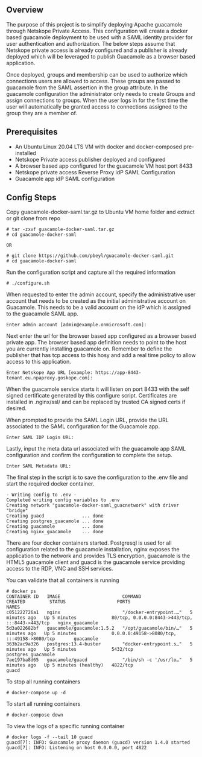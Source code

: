 Overview
--------
The purpose of this project is to simplify deploying Apache guacamole through Netskope Private Access. This configuration will create a docker based guacamole deployment to be used with a SAML identity provider for user authentication and authorization. The below steps assume that Netskope private access is already configured and a publisher is already deployed which will be leveraged to publish Guacamole as a browser based application.

Once deployed, groups and membership can be used to authorize which connections users are allowed to access. These groups are passed to guacamole from the SAML assertion in the group attribute. In the guacamole configuration the administrator only needs to create Groups and assign connections to groups. When the user logs in for the first time the user will automatically be granted access to connections assigned to the group they are a member of. 

Prerequisites
-------------
* An Ubuntu Linux 20.04 LTS VM with docker and docker-composed pre-installed
* Netskope Private access publisher deployed and configured
* A browser based app configured for the guacamole VM host port 8433
* Netskope private access Reverse Proxy idP SAML Configuration
* Guacamole app idP SAML configuration 

Config Steps
-----
Copy guacamole-docker-saml.tar.gz to Ubuntu VM home folder and extract or git clone from repo
```
# tar -zxvf guacamole-docker-saml.tar.gz
# cd guacamole-docker-saml

OR

# git clone https://github.com/pbeyl/guacamole-docker-saml.git
# cd guacamole-docker-saml

```

Run the configuration script and capture all the required information
```
# ./configure.sh
```
When requested to enter the admin account, specify the administrative user account that needs to be created as the initial administrative account on Guacamole. This needs to be a valid account on the idP which is assigned to the guacamole SAML app.
```
Enter admin account [admin@example.onmicrosoft.com]: 
```
Next enter the url for the browser based app configured as a browser based private app. The browser based app definition needs to point to the host you are currently installing guacamole on. Remember to define the publisher that has tcp access to this hosy and add a real time policy to allow access to this application.
```
Enter Netskope App URL [example: https://app-8443-tenant.eu.npaproxy.goskope.com]: 
```
When the guacamole service starts it will listen on port 8433 with the self signed certificate generated by this configure script.
Certificates are installed in .nginx/ssl/ and can be replaced by trusted CA signed certs if desired.

When prompted to provide the SAML Login URL, provide the URL associated to the SAML configuration for the Guacamole app. 
```
Enter SAML IDP Login URL:
```

Lastly, input the meta data url associated with the guacamole app SAML configuration and confirm the configuration to complete the setup.
```
Enter SAML Metadata URL:
```

The final step in the script is to save the configuration to the .env file and start the required docker container. 
```
- Writing config to .env -
Completed writing config variables to .env
Creating network "guacamole-docker-saml_guacnetwork" with driver "bridge"
Creating guacd              ... done
Creating postgres_guacamole ... done
Creating guacamole          ... done
Creating nginx_guacamole    ... done
```

There are four docker containers started. Postgresql is used for all configuration related to the guacamole installation, nginx exposes the application to the network and provides TLS encryption, guacamole is the HTML5 guacamole client and guacd is the guacamole service providing access to the RDP, VNC and SSH services. 

You can validate that all containers is running
```
# docker ps
CONTAINER ID   IMAGE                       COMMAND                  CREATED         STATUS                   PORTS                                             NAMES
c051222726a1   nginx                       "/docker-entrypoint.…"   5 minutes ago   Up 5 minutes             80/tcp, 0.0.0.0:8443->443/tcp, :::8443->443/tcp   nginx_guacamole
5d3a022682bf   guacamole/guacamole:1.5.2   "/opt/guacamole/bin/…"   5 minutes ago   Up 5 minutes             0.0.0.0:49158->8080/tcp, :::49158->8080/tcp       guacamole
363b2ac9a326   postgres:13.4-buster        "docker-entrypoint.s…"   5 minutes ago   Up 5 minutes             5432/tcp                                          postgres_guacamole
7ae197ba8d65   guacamole/guacd             "/bin/sh -c '/usr/lo…"   5 minutes ago   Up 5 minutes (healthy)   4822/tcp                                          guacd
```

To stop all running containers
```
# docker-compose up -d
```

To start all running containers
```
# docker-compose down
```

To view the logs of a specific running container
```
# docker logs -f --tail 10 guacd
guacd[7]: INFO:	Guacamole proxy daemon (guacd) version 1.4.0 started
guacd[7]: INFO:	Listening on host 0.0.0.0, port 4822
```
